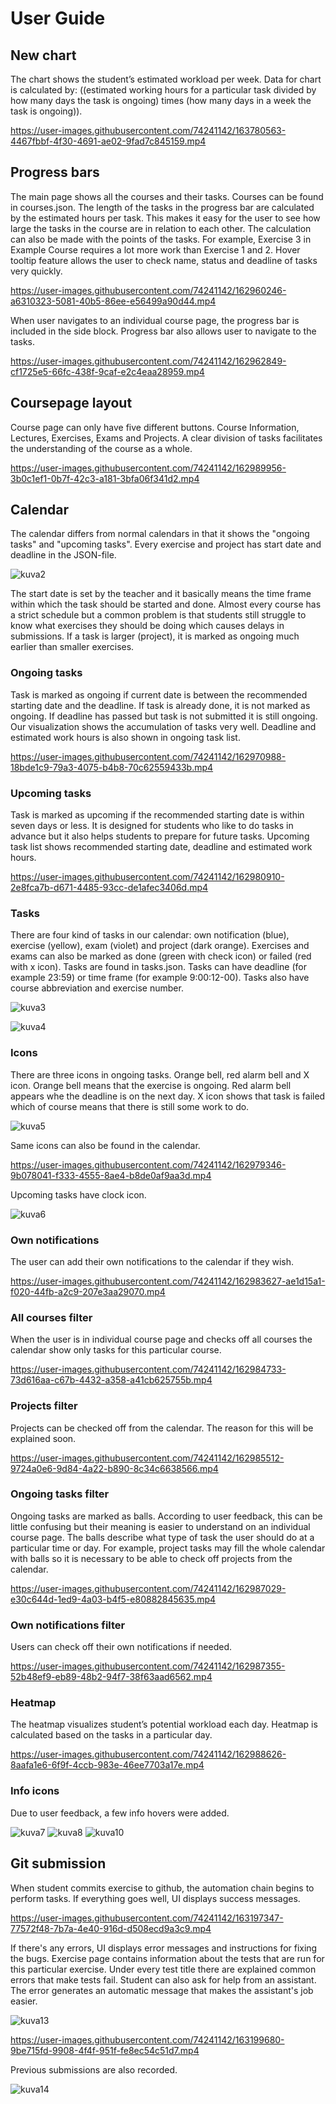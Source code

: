 # User Guide

## New chart

The chart shows the student’s estimated workload per week. Data for chart is calculated by: ((estimated working hours for a particular task divided by how many days the task is ongoing) times (how many days in a week the task is ongoing)).

https://user-images.githubusercontent.com/74241142/163780563-4467fbbf-4f30-4691-ae02-9fad7c845159.mp4


## Progress bars
The main page shows all the courses and their tasks. Courses can be found in courses.json. The length of the tasks in the progress bar are calculated by the estimated hours per task. This makes it easy for the user to see how large the tasks in the course are in relation to each other. The calculation can also be made with the points of the tasks. For example, Exercise 3 in Example Course requires a lot more work than Exercise 1 and 2. Hover tooltip feature allows the user to check name, status and deadline of tasks very quickly. 

https://user-images.githubusercontent.com/74241142/162960246-a6310323-5081-40b5-86ee-e56499a90d44.mp4

When user navigates to an individual course page, the progress bar is included in the side block. Progress bar also allows user to navigate to the tasks.

https://user-images.githubusercontent.com/74241142/162962849-cf1725e5-66fc-438f-9caf-e2c4eaa28959.mp4

## Coursepage layout
Course page can only have five different buttons. Course Information, Lectures, Exercises, Exams and Projects. A clear division of tasks facilitates the understanding of the course as a whole.

https://user-images.githubusercontent.com/74241142/162989956-3b0c1ef1-0b7f-42c3-a181-3bfa06f341d2.mp4

## Calendar
The calendar differs from normal calendars in that it shows the "ongoing tasks" and "upcoming tasks". Every exercise and project has start date and deadline in the JSON-file. 

![kuva2](https://user-images.githubusercontent.com/74241142/162967265-1c415ddd-df79-4b88-b3f8-03eb3de75fc5.png)

The start date is set by the teacher and it basically means the time frame within which the task should be started and done. Almost every course has a strict schedule but a common problem is that students still struggle to know what exercises they should be doing which causes delays in submissions. If a task is larger (project), it is marked as ongoing much earlier than smaller exercises.

### Ongoing tasks
Task is marked as ongoing if current date is between the recommended starting date and the deadline. If task is already done, it is not marked as ongoing. If deadline has passed but task is not submitted it is still ongoing. Our visualization shows the accumulation of tasks very well. Deadline and estimated work hours is also shown in ongoing task list.

https://user-images.githubusercontent.com/74241142/162970988-18bde1c9-79a3-4075-b4b8-70c62559433b.mp4


### Upcoming tasks
Task is marked as upcoming if the recommended starting date is within seven days or less. It is designed for students who like to do tasks in advance but it also helps students to prepare for future tasks. Upcoming task list shows recommended starting date, deadline and estimated work hours.

https://user-images.githubusercontent.com/74241142/162980910-2e8fca7b-d671-4485-93cc-de1afec3406d.mp4


### Tasks
There are four kind of tasks in our calendar: own notification (blue), exercise (yellow), exam (violet) and project (dark orange). Exercises and exams can also be marked as done (green with check icon) or failed (red with x icon). Tasks are found in tasks.json. Tasks can have deadline (for example 23:59) or time frame (for example 9:00:12-00). Tasks also have course abbreviation and exercise number.

![kuva3](https://user-images.githubusercontent.com/74241142/162975771-64fa4509-dc6e-47ee-8e55-86766bc40c7c.png)

![kuva4](https://user-images.githubusercontent.com/74241142/162975792-f64eb831-8fe0-4fd9-a0c0-d86622deabde.png)



### Icons
There are three icons in ongoing tasks. Orange bell, red alarm bell and X icon. Orange bell means that the exercise is ongoing. Red alarm bell appears whe the deadline is on the next day. X icon shows that task is failed which of course means that there is still some work to do.

![kuva5](https://user-images.githubusercontent.com/74241142/162978848-f1115244-2f6a-4a1f-af59-1bcb9e7dac92.png)

Same icons can also be found in the calendar.

https://user-images.githubusercontent.com/74241142/162979346-9b078041-f333-4555-8ae4-b8de0af9aa3d.mp4

Upcoming tasks have clock icon.

![kuva6](https://user-images.githubusercontent.com/74241142/162981265-70893fcd-dd54-4298-983b-d858b511276a.png)


### Own notifications
The user can add their own notifications to the calendar if they wish.

https://user-images.githubusercontent.com/74241142/162983627-ae1d15a1-f020-44fb-a2c9-207e3aa29070.mp4

### All courses filter
When the user is in individual course page and checks off all courses the calendar show only tasks for this particular course.

https://user-images.githubusercontent.com/74241142/162984733-73d616aa-c67b-4432-a358-a41cb625755b.mp4

### Projects filter
Projects can be checked off from the calendar. The reason for this will be explained soon.

https://user-images.githubusercontent.com/74241142/162985512-9724a0e6-9d84-4a22-b890-8c34c6638566.mp4

### Ongoing tasks filter
Ongoing tasks are marked as balls. According to user feedback, this can be little confusing but their meaning is easier to understand on an individual course page. 
The balls describe what type of task the user should do at a particular time or day. For example, project tasks may fill the whole calendar with balls so it is necessary to be able to check off projects from the calendar.

https://user-images.githubusercontent.com/74241142/162987029-e30c644d-1ed9-4a03-b4f5-e80882845635.mp4

### Own notifications filter
Users can check off their own notifications if needed.

https://user-images.githubusercontent.com/74241142/162987355-52b48ef9-eb89-48b2-94f7-38f63aad6562.mp4

### Heatmap
The heatmap visualizes student’s potential workload each day. Heatmap is calculated based on the tasks in a particular day.

https://user-images.githubusercontent.com/74241142/162988626-8aafa1e6-6f9f-4ccb-983e-46ee7703a17e.mp4

### Info icons
Due to user feedback, a few info hovers were added.

![kuva7](https://user-images.githubusercontent.com/74241142/163114133-d2c2041e-e627-4591-931d-e9576935a49b.png)
![kuva8](https://user-images.githubusercontent.com/74241142/163115388-0a843d5d-ab22-43a3-a57f-9aa094653a6a.png)
![kuva10](https://user-images.githubusercontent.com/74241142/163115775-b5a413be-2bb5-4312-8688-abcc7e66500d.png)


## Git submission
When student commits exercise to github, the automation chain begins to perform tasks. If everything goes well, UI displays success messages.

https://user-images.githubusercontent.com/74241142/163197347-77572f48-7b7a-4e40-916d-d508ecd9a3c9.mp4

If there's any errors, UI displays error messages and instructions for fixing the bugs. Exercise page contains information about the tests that are run for this particular exercise. Under every test title there are explained common errors that make tests fail. Student can also ask for help from an assistant. The error generates an automatic message that makes the assistant's job easier.

![kuva13](https://user-images.githubusercontent.com/74241142/163198204-0a521979-ec32-4b8e-aa64-70a3d82e5add.png)

https://user-images.githubusercontent.com/74241142/163199680-9be715fd-9908-4f4f-951f-fe8ec54c51d7.mp4

Previous submissions are also recorded.

![kuva14](https://user-images.githubusercontent.com/74241142/163199931-f979b471-ea34-43db-9f3e-cc3e4e7dfc60.png)
